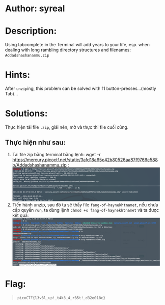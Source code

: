 # Author: syreal
# Description:
Using tabcomplete in the Terminal will add years to your life, esp. when dealing with long rambling directory structures and filenames: `Addadshashanammu.zip`
# Hints:
After `unzip`ing, this problem can be solved with 11 button-presses...(mostly Tab)...
# Solutions:
Thực hiện tải file `.zip`, giải nén, mở và thực thi file cuối cùng.
## Thực hiện như sau:
1. Tải file zip bằng terminal bằng lệnh: wget -r https://mercury.picoctf.net/static/3afd18a65e42b80526aa87f9766c588b/Addadshashanammu.zip :
![alt text](Photos/image-2.png)
2. Tiến hành unzip, sau đó ta sẽ thấy file `fang-of-haynekhtnamet`, nếu chưa cấp quyền `run`, ta dùng lệnh `chmod +x fang-of-haynekhtnamet` và ta được kết quả:
![alt text](Photos/image-3.png)
# Flag:
> `picoCTF{l3v3l_up!_t4k3_4_r35t!_d32e018c}`
